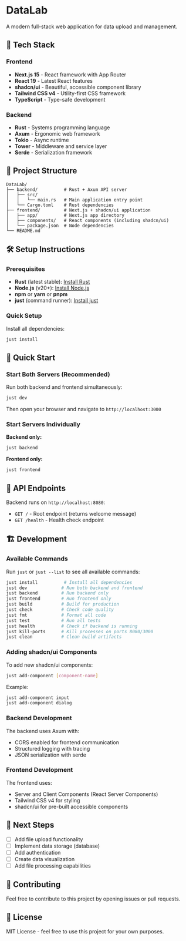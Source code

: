 # DataLab

A modern full-stack web application for data upload and management.

## 🚀 Tech Stack

### Frontend
- **Next.js 15** - React framework with App Router
- **React 19** - Latest React features
- **shadcn/ui** - Beautiful, accessible component library
- **Tailwind CSS v4** - Utility-first CSS framework
- **TypeScript** - Type-safe development

### Backend
- **Rust** - Systems programming language
- **Axum** - Ergonomic web framework
- **Tokio** - Async runtime
- **Tower** - Middleware and service layer
- **Serde** - Serialization framework

## 📁 Project Structure

```
DataLab/
├── backend/          # Rust + Axum API server
│   ├── src/
│   │   └── main.rs   # Main application entry point
│   └── Cargo.toml    # Rust dependencies
├── frontend/         # Next.js + shadcn/ui application
│   ├── app/          # Next.js app directory
│   ├── components/   # React components (including shadcn/ui)
│   └── package.json  # Node dependencies
└── README.md
```

## 🛠️ Setup Instructions

### Prerequisites

- **Rust** (latest stable): [Install Rust](https://rustup.rs/)
- **Node.js** (v20+): [Install Node.js](https://nodejs.org/)
- **npm** or **yarn** or **pnpm**
- **just** (command runner): [Install just](https://github.com/casey/just#installation)

### Quick Setup

Install all dependencies:
```bash
just install
```

## 🎯 Quick Start

### Start Both Servers (Recommended)

Run both backend and frontend simultaneously:
```bash
just dev
```

Then open your browser and navigate to `http://localhost:3000`

### Start Servers Individually

**Backend only:**
```bash
just backend
```

**Frontend only:**
```bash
just frontend
```

## 📡 API Endpoints

Backend runs on `http://localhost:8080`:

- `GET /` - Root endpoint (returns welcome message)
- `GET /health` - Health check endpoint

## 🏗️ Development

### Available Commands

Run `just` or `just --list` to see all available commands:

```bash
just install          # Install all dependencies
just dev             # Run both backend and frontend
just backend         # Run backend only
just frontend        # Run frontend only
just build           # Build for production
just check           # Check code quality
just fmt             # Format all code
just test            # Run all tests
just health          # Check if backend is running
just kill-ports      # Kill processes on ports 8080/3000
just clean           # Clean build artifacts
```

### Adding shadcn/ui Components

To add new shadcn/ui components:
```bash
just add-component [component-name]
```

Example:
```bash
just add-component input
just add-component dialog
```

### Backend Development

The backend uses Axum with:
- CORS enabled for frontend communication
- Structured logging with tracing
- JSON serialization with serde

### Frontend Development

The frontend uses:
- Server and Client Components (React Server Components)
- Tailwind CSS v4 for styling
- shadcn/ui for pre-built accessible components

## 📝 Next Steps

- [ ] Add file upload functionality
- [ ] Implement data storage (database)
- [ ] Add authentication
- [ ] Create data visualization
- [ ] Add file processing capabilities

## 🤝 Contributing

Feel free to contribute to this project by opening issues or pull requests.

## 📄 License

MIT License - feel free to use this project for your own purposes.
